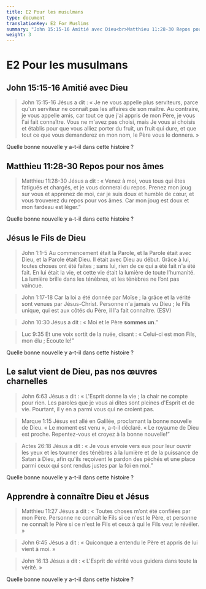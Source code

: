```yaml
---
title: E2 Pour les musulmans
type: document
translationKey: E2 For Muslims
summary: "John 15:15-16 Amitié avec Dieu<br>Matthieu 11:28-30 Repos pour nos âmes<br>Jésus le Fils de Dieu<br>Le salut vient de Dieu, pas nos œuvres charnelles<br>Apprendre à connaître Dieu et Jésus"
weight: 3
---
```

# E2 Pour les musulmans

## John 15:15-16 Amitié avec Dieu

>   John 15:15-16 Jésus a dit : « Je ne vous appelle plus serviteurs, parce qu'un serviteur ne connaît pas les affaires de son maître. Au contraire, je vous appelle amis, car tout ce que j'ai appris de mon Père, je vous l'ai fait connaître. Vous ne m'avez pas choisi, mais Je vous ai choisis et établis pour que vous alliez porter du fruit, un fruit qui dure, et que tout ce que vous demanderez en mon nom, le Père vous le donnera. »

Quelle bonne nouvelle y a-t-il dans cette histoire ?

## Matthieu 11:28-30 Repos pour nos âmes

>   Matthieu 11:28-30 Jésus a dit : « Venez à moi, vous tous qui êtes fatigués et chargés, et je vous donnerai du repos. Prenez mon joug sur vous et apprenez de moi, car je suis doux et humble de cœur, et vous trouverez du repos pour vos âmes. Car mon joug est doux et mon fardeau est léger.”

Quelle bonne nouvelle y a-t-il dans cette histoire ?

## Jésus le Fils de Dieu

>   John 1:1-5 Au commencement était la Parole, et la Parole était avec Dieu, et la Parole était Dieu. Il était avec Dieu au début. Grâce à lui, toutes choses ont été faites ; sans lui, rien de ce qui a été fait n'a été fait. En lui était la vie, et cette vie était la lumière de toute l’humanité. La lumière brille dans les ténèbres, et les ténèbres ne l’ont pas vaincue.

>   John 1:17-18 Car la loi a été donnée par Moïse ; la grâce et la vérité sont venues par Jésus-Christ. Personne n'a jamais vu Dieu ; le Fils unique, qui est aux côtés du Père, il l'a fait connaître. (ESV)

>   John 10:30 Jésus a dit : « Moi et le Père **sommes un**.”

>   Luc 9:35 Et une voix sortit de la nuée, disant : « Celui-ci est mon Fils, mon élu ; Ecoute le!”

Quelle bonne nouvelle y a-t-il dans cette histoire ?

## Le salut vient de Dieu, pas nos œuvres charnelles

>   John 6:63 Jésus a dit : « L'Esprit donne la vie ; la chair ne compte pour rien. Les paroles que je vous ai dites sont pleines d'Esprit et de vie. Pourtant, il y en a parmi vous qui ne croient pas.

>   Marque 1:15 Jésus est allé en Galilée, proclamant la bonne nouvelle de Dieu. « Le moment est venu », a-t-il déclaré. « Le royaume de Dieu est proche. Repentez-vous et croyez à la bonne nouvelle!”

>   Actes 26:18 Jésus a dit : « Je vous envoie vers eux pour leur ouvrir les yeux et les tourner des ténèbres à la lumière et de la puissance de Satan à Dieu, afin qu'ils reçoivent le pardon des péchés et une place parmi ceux qui sont rendus justes par la foi en moi.”

Quelle bonne nouvelle y a-t-il dans cette histoire ?

## Apprendre à connaître Dieu et Jésus

>   Matthieu 11:27 Jésus a dit : « Toutes choses m’ont été confiées par mon Père. Personne ne connaît le Fils si ce n'est le Père, et personne ne connaît le Père si ce n'est le Fils et ceux à qui le Fils veut le révéler. »

>   John 6:45 Jésus a dit : « Quiconque a entendu le Père et appris de lui vient à moi. »

>   John 16:13 Jésus a dit : « L'Esprit de vérité vous guidera dans toute la vérité. »

Quelle bonne nouvelle y a-t-il dans cette histoire ?


